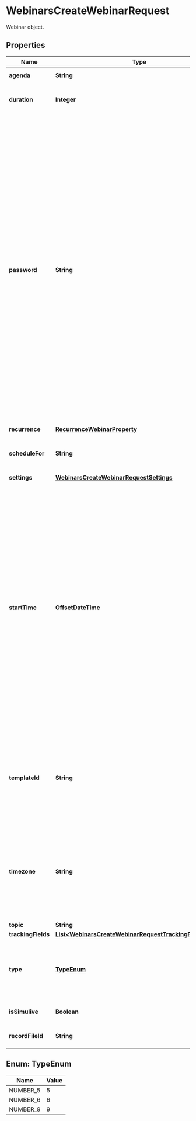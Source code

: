 

# WebinarsCreateWebinarRequest

Webinar object.

## Properties

| Name | Type | Description | Notes |
|------------ | ------------- | ------------- | -------------|
|**agenda** | **String** | Webinar description. |  [optional] |
|**duration** | **Integer** | Webinar duration in minutes. Used for scheduled webinars only. |  [optional] |
|**password** | **String** | Webinar passcode. Passcode may only contain the characters [a-z A-Z 0-9 @ - _ * !]. Maximum of 10 characters.  If **Require a passcode when scheduling new meetings** setting has been **enabled** **and** [locked](https://support.zoom.us/hc/en-us/articles/115005269866-Using-Tiered-Settings#locked) for the user, the passcode field will be autogenerated for the Webinar in the response even if it is not provided in the API request.     **Note:** If the account owner or the admin has configured [minimum passcode requirement settings](https://support.zoom.us/hc/en-us/articles/360033559832-Meeting-and-webinar-passwords#h_a427384b-e383-4f80-864d-794bf0a37604), the passcode value provided here must meet those requirements.         If the requirements are enabled, you can view those requirements by calling the [**Get account settings**](https://developers.zoom.us/docs/api/rest/reference/zoom-api/ma#operation/accountSettings) API. |  [optional] |
|**recurrence** | [**RecurrenceWebinarProperty**](RecurrenceWebinarProperty.md) |  |  [optional] |
|**scheduleFor** | **String** | The email address or user ID of the user to schedule a webinar for. |  [optional] |
|**settings** | [**WebinarsCreateWebinarRequestSettings**](WebinarsCreateWebinarRequestSettings.md) |  |  [optional] |
|**startTime** | **OffsetDateTime** | Webinar start time. We support two formats for &#x60;start_time&#x60; - local time and GMT.       To set time as GMT the format should be &#x60;yyyy-MM-dd&#x60;T&#x60;HH:mm:ssZ&#x60;.  To set time using a specific timezone, use &#x60;yyyy-MM-dd&#x60;T&#x60;HH:mm:ss&#x60; format and specify the timezone [ID](https://developers.zoom.us/docs/api/rest/other-references/abbreviation-lists/#timezones) in the &#x60;timezone&#x60; field OR leave it blank and the timezone set on your Zoom account will be used. You can also set the time as UTC as the timezone field.  The &#x60;start_time&#x60; should only be used for scheduled and / or recurring webinars with fixed time. |  [optional] |
|**templateId** | **String** | The webinar template ID to schedule a webinar using a [webinar template](https://support.zoom.us/hc/en-us/articles/115001079746-Webinar-Templates) or a [admin webinar template](https://support.zoom.us/hc/en-us/articles/8137753618957-Configuring-admin-webinar-templates). For a list of webinar templates, use the [**List webinar templates**](https://developers.zoom.us/docs/api/rest/reference/zoom-api/methods#operation/listWebinarTemplates) API. |  [optional] |
|**timezone** | **String** | The timezone to assign to the &#x60;start_time&#x60; value. This field is only used for scheduled or recurring webinars with a fixed time.  For a list of supported timezones and their formats, see our [timezone list](https://developers.zoom.us/docs/api/rest/other-references/abbreviation-lists/#timezones). |  [optional] |
|**topic** | **String** | Webinar topic. |  [optional] |
|**trackingFields** | [**List&lt;WebinarsCreateWebinarRequestTrackingFieldsInner&gt;**](WebinarsCreateWebinarRequestTrackingFieldsInner.md) | Tracking fields. |  [optional] |
|**type** | [**TypeEnum**](#TypeEnum) | Webinar types.  &#x60;5&#x60; - Webinar.    &#x60;6&#x60; - Recurring webinar with no fixed time.    &#x60;9&#x60; - Recurring webinar with a fixed time. |  [optional] |
|**isSimulive** | **Boolean** | Whether to set the webinar simulive. |  [optional] |
|**recordFileId** | **String** | The previously recorded file&#39;s ID for &#x60;simulive&#x60;. |  [optional] |



## Enum: TypeEnum

| Name | Value |
|---- | -----|
| NUMBER_5 | 5 |
| NUMBER_6 | 6 |
| NUMBER_9 | 9 |



